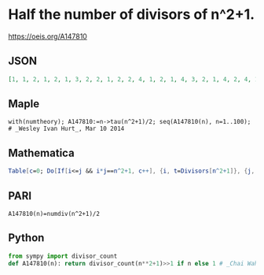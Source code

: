 # Half the number of divisors of n^2\+1\.
https://oeis.org/A147810
## JSON
```JSON
[1, 1, 2, 1, 2, 1, 3, 2, 2, 1, 2, 2, 4, 1, 2, 1, 4, 3, 2, 1, 4, 2, 4, 1, 2, 1, 4, 2, 2, 2, 4, 3, 4, 2, 2, 1, 4, 3, 2, 1, 3, 2, 6, 2, 2, 2, 8, 2, 2, 2, 2, 2, 4, 1, 4, 1, 8, 2, 2, 2, 2, 2, 4, 2, 2, 1, 4, 4, 2, 3, 2, 4, 8, 1, 4, 2, 4, 2, 2, 2, 4, 3, 8, 1, 2, 2, 4, 2, 4, 1, 4, 2, 6, 1, 2, 2, 4, 4, 6]
```
## Maple
```Maple
with(numtheory); A147810:=n->tau(n^2+1)/2; seq(A147810(n), n=1..100); # _Wesley Ivan Hurt_, Mar 10 2014
```
## Mathematica
```Mathematica
Table[c=0; Do[If[i<=j && i*j==n^2+1, c++], {i, t=Divisors[n^2+1]}, {j, t}]; c, {n, 100}] (* _Michel Lagneau_, Mar 10 2014 *)
```
## PARI
```PARI
A147810(n)=numdiv(n^2+1)/2
```
## Python
```Python
from sympy import divisor_count
def A147810(n): return divisor_count(n**2+1)>>1 if n else 1 # _Chai Wah Wu_, Jul 09 2023
```
